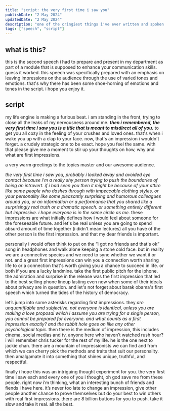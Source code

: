 ```yaml
---
title: "script: the very first time i saw you"
publishDate: "2 May 2024"
updatedDate: "2 May 2024"
description: "one of the cringiest things i've ever written and spoken on stage"
tags: ["speech", "script"]
---
```


## what is this?

this is the second speech i had to prepare and present in my department as part of a module that is supposed to enhance your communication skills. guess it worked. this speech was specifically prepared with an emphasis on leaving impressions on the audience through the use of varied tones and emotions. that's why there has been some shoe-horning of emotions and tones in the script. i hope you enjoy it.

## script

my life engine is making a furious beat. i am standing in the front, trying to close all the leaks of my nervousness around me. **_then i remembered, the very first time i saw you is a title that is meant to misdirect all of you._** to get you all cozy in the feeling of your crushes and loved ones. that's when i wake you up with a clap to your face. now, that's an impression i wouldn't forget. a crudely strategic one to be exact. hope you feel the same. with that please give me a moment to stir up your thoughts on how, why and what are first impressions.

a very warm greetings to the topics master and our awesome audience.

_the very first time i saw you, probably i looked away and avoided eye contact because i'm a really shy person trying to push the boundaries of being an introvert. if i had seen you then it might be because of your attire like some people who dashes through with impeccable clothing styles, or your personality like some pleasantly surprising and humorous colleagues around you, or an information or a performance that you shared like a surprisingly real truth or a dramatic speech. or something entirely different but impressive. i hope everyone is in the same circle as me._ these impressions are what initially defines how i would feel about someone for the foreseeable future. and let's be real unless you are going to spend absurd amount of time together (i didn't mean lectures) all you have of the other person is the first impression. and that my dear friends is important.

personally i would often think to put on the “i got no friends and that's ok” song in headphones and walk alone keeping a stone cold face. but in reality we are a connective species and we need to sync whether we want it or not. and a great first impressions can win you a connection worth sharing life to or a connection that's worth giving you a chance to succeed in life. or both if you are a lucky landmine. take the first public pitch for the iphone. the admiration and surprise in the release was the first impression that led to the best selling phone lineup lasting even now when some of their ideals about privacy are in question. and let's not forget about barak obama's first speech which turned the tides of the history of democracy.

let’s jump into some asterisks regarding first impressions. they _are unquantifiable and subjective. not everyone is identical, unless you are making a love proposal which i assume you are trying for a single person, you cannot be prepared for everyone. and what counts as a first impression exactly? and the rabbit hole goes on like any other psychological topic._ then there is the medium of impression, this includes cinema, social medias and tv. anyone here who haven’t watched rush hour? i will remember chris tucker for the rest of my life. he is the one next to jackie chan. there are a mountain of impressionists we can find and from which we can cherry pick the methods and traits that suit our personality. then amalgamate it into something that shines unique, truthful, and respectful.

finally i hope this was an intriguing thought experiment for you. the very first time i saw each and every one of you i thought, oh god save me from these people. right now i’m thinking, what an interesting bunch of friends and fiends i have here. it’s never too late to change an impression, give other people another chance to prove themselves but do your best to win others with real first impressions. there are 8 billion buttons for you to push. take it slow and take it real. all the best.
